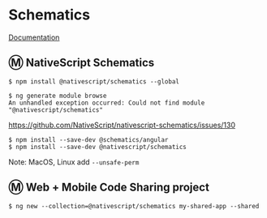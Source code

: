 # Schematics

[Documentation](https://github.com/NativeScript/nativescript-schematics)

## :m: NativeScript Schematics

```
$ npm install @nativescript/schematics --global 
```

```
$ ng generate module browse
An unhandled exception occurred: Could not find module "@nativescript/schematics"
```

https://github.com/NativeScript/nativescript-schematics/issues/130

```
$ npm install --save-dev @schematics/angular
$ npm install --save-dev @nativescript/schematics
```

Note: MacOS, Linux add `--unsafe-perm`


## :m: Web + Mobile Code Sharing project

```
$ ng new --collection=@nativescript/schematics my-shared-app --shared
```


